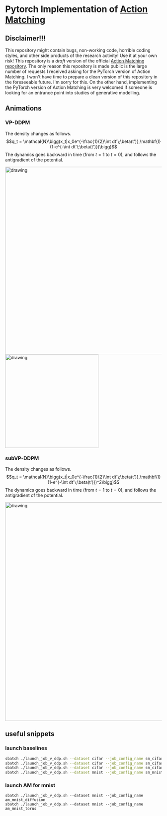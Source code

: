 # Pytorch Implementation of [Action Matching](https://arxiv.org/abs/2210.06662)

## Disclaimer!!!

This repository might contain bugs, non-working code, horrible coding styles, and other side products of the research activity! Use it at your own risk! This repository is a _draft_ version of the official [Action Matching repository](https://github.com/necludov/jam). The only reason this repository is made public is the large number of requests I received asking for the PyTorch version of Action Matching. I won't have time to prepare a clean version of this repository in the foreseeable future. I'm sorry for this. On the other hand, implementing the PyTorch version of Action Matching is very welcomed if someone is looking for an entrance point into studies of generative modelling.

## Animations
### VP-DDPM
The density changes as follows.
$$q_t = \mathcal{N}\bigg(x_t|x_0e^{-\frac{1}{2}\int dt'\;\beta(t')},\mathbf{I}(1-e^{-\int dt'\;\beta(t')})\bigg)$$
The dynamics goes backward in time (from $t=1$ to $t=0$), and follows the antigradient of the potential.

<img src="https://github.com/necludov/learning-continuity/blob/main/notebooks/gifs/vpddpm.gif" alt="drawing" width="600"/>
<img src="https://github.com/necludov/learning-continuity/blob/main/notebooks/gifs/mnist_vp.gif" alt="drawing" width="300"/>

### subVP-DDPM
The density changes as follows.
$$q_t = \mathcal{N}\bigg(x_t|x_0e^{-\frac{1}{2}\int dt'\;\beta(t')},\mathbf{I}(1-e^{-\int dt'\;\beta(t')})^2\bigg)$$
The dynamics goes backward in time (from $t=1$ to $t=0$), and follows the antigradient of the potential.

<img src="https://github.com/necludov/learning-continuity/blob/main/notebooks/gifs/subvpddpm.gif" alt="drawing" width="700"/>

## useful snippets

### launch baselines
```bash
sbatch ./launch_job_v_ddp.sh --dataset cifar --job_config_name sm_cifar_color
sbatch ./launch_job_v_ddp.sh --dataset cifar --job_config_name sm_cifar_diffusion
sbatch ./launch_job_v_ddp.sh --dataset cifar --job_config_name sm_cifar_superres
sbatch ./launch_job_v_ddp.sh --dataset mnist --job_config_name sm_mnist_diffusion
```

### launch AM for mnist
```
sbatch ./launch_job_v_ddp.sh --dataset mnist --job_config_name am_mnist_diffusion
sbatch ./launch_job_v_ddp.sh --dataset mnist --job_config_name am_mnist_torus
```
